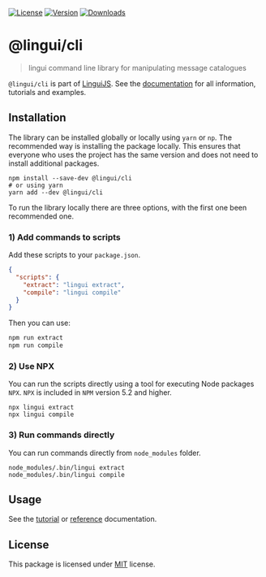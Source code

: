 [![License][badge-license]][license]
[![Version][badge-version]][package]
[![Downloads][badge-downloads]][package]

# @lingui/cli

> lingui command line library for manipulating message catalogues

`@lingui/cli` is part of [LinguiJS][linguijs]. See the [documentation][documentation] for all information, tutorials and examples.

## Installation

The library can be installed globally or locally using `yarn` or `np`. The recommended way is installing the package locally. This ensures that everyone who uses the project has the same version and does not need to install additional packages.

```
npm install --save-dev @lingui/cli
# or using yarn
yarn add --dev @lingui/cli
```

To run the library locally there are three options, with the first one been recommended one.

### 1) Add commands to scripts

Add these scripts to your `package.json`.

```json
{
  "scripts": {
    "extract": "lingui extract",
    "compile": "lingui compile"
  }
}
```

Then you can use:

```sh
npm run extract
npm run compile
```

### 2) Use NPX

You can run the scripts directly using a tool for executing Node packages `NPX`. `NPX` is included in `NPM` version 5.2 and higher.

```
npx lingui extract
npx lingui compile
```

### 3) Run commands directly

You can run commands directly from `node_modules` folder.

```
node_modules/.bin/lingui extract
node_modules/.bin/lingui compile
```

## Usage

See the [tutorial][tutorial] or [reference][reference] documentation.

## License

This package is licensed under [MIT][license] license.

[license]: https://github.com/lingui/js-lingui/blob/main/LICENSE
[linguijs]: https://github.com/lingui/js-lingui
[documentation]: https://lingui.js.org/
[tutorial]: https://lingui.js.org/tutorials/cli.html
[reference]: https://lingui.js.org/ref/cli.html
[package]: https://www.npmjs.com/package/@lingui/cli
[badge-downloads]: https://img.shields.io/npm/dw/@lingui/cli.svg
[badge-version]: https://img.shields.io/npm/v/@lingui/cli.svg
[badge-license]: https://img.shields.io/npm/l/@lingui/cli.svg
